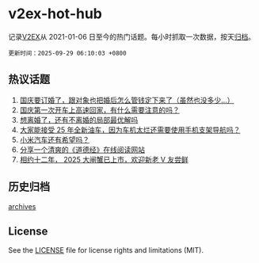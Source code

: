 # v2ex-hot-hub

 记录[V2EX](https://www.v2ex.com/)从 2021-01-06 日至今的热门话题。每小时抓取一次数据，按天[归档](archives)。

`更新时间：2025-09-29 06:10:03 +0800`

## 热议话题

1. [国庆要订婚了，跟对象也把婚后怎么管钱定下来了（虽然也没多少...）](https://www.v2ex.com/t/1162337)
1. [国庆第一次开车上高速回家，有什么需要注意的吗？](https://www.v2ex.com/t/1162326)
1. [想离婚了，还有不离婚的局部最优解吗](https://www.v2ex.com/t/1162255)
1. [大家能接受 25 年全新油车，因为车机太烂还需要使用手机支架导航吗？](https://www.v2ex.com/t/1162297)
1. [小米汽车还有希望吗？](https://www.v2ex.com/t/1162383)
1. [分享一个清爽的《道德经》在线阅读网站](https://www.v2ex.com/t/1162257)
1. [相约十二年， 2025 大闸蟹已上市，欢迎新老 V 友尝鲜](https://www.v2ex.com/t/1162268)

## 历史归档

[archives](archives)

## License

See the [LICENSE](LICENSE) file for license rights and limitations (MIT).
